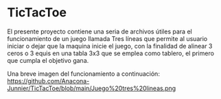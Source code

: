 # TicTacToe
El presente proyecto contiene una seria de archivos útiles para el funcionamiento de un juego llamada Tres líneas que permite al usuario 
iniciar o dejar que la maquina inicie el juego, con la finalidad de alinear 3 ceros o 3 equis en una tabla 3x3 que se emplea como tablero,
el primero que cumpla el objetivo gana. 

Una breve imagen del funcionamiento a continuación: https://github.com/Anacona-Junnier/TicTacToe/blob/main/Juego%20tres%20lineas.png

